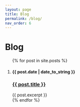 ```yaml
---
layout: page
title: Blog
permalink: /blog/
nav_order: 6
---
```


# Blog

<ol class="blog">
  {% for post in site.posts %}
    <li>
      <h4>{{ post.date | date_to_string }}</h4>
      <h3><a href="{{ post.url }}">{{ post.title }}</a></h3>
      {{ post.excerpt }}
    </li>
  {% endfor %}
</ol>
